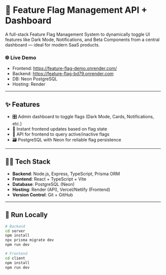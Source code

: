 # 🧩 Feature Flag Management API + Dashboard

A full-stack Feature Flag Management System to dynamically toggle UI features like Dark Mode, Notifications, and Beta Components from a central dashboard — ideal for modern SaaS products.

### 🌐 Live Demo
- Frontend: https://feature-flag-demo.onrender.com/
- Backend: https://feature-flag-bd79.onrender.com
- DB: Neon PostgreSQL
- Hosting: Render 

---

## ✨ Features

- 🎛️ Admin dashboard to toggle flags (Dark Mode, Cards, Notifications, etc.)
- 🌙 Instant frontend updates based on flag state
- 🧠 API for frontend to query active/inactive flags
- 🗃️ PostgreSQL with Neon for reliable flag persistence

---

## 🧑‍💻 Tech Stack

- **Backend**: Node.js, Express, TypeScript, Prisma ORM
- **Frontend**: React + TypeScript + Vite
- **Database**: PostgreSQL (Neon)
- **Hosting**: Render (API), Vercel/Netlify (Frontend)
- **Version Control**: Git + GitHub


---

## 🚀 Run Locally

```bash
# Backend
cd server
npm install
npx prisma migrate dev
npm run dev

# Frontend
cd client
npm install
npm run dev


